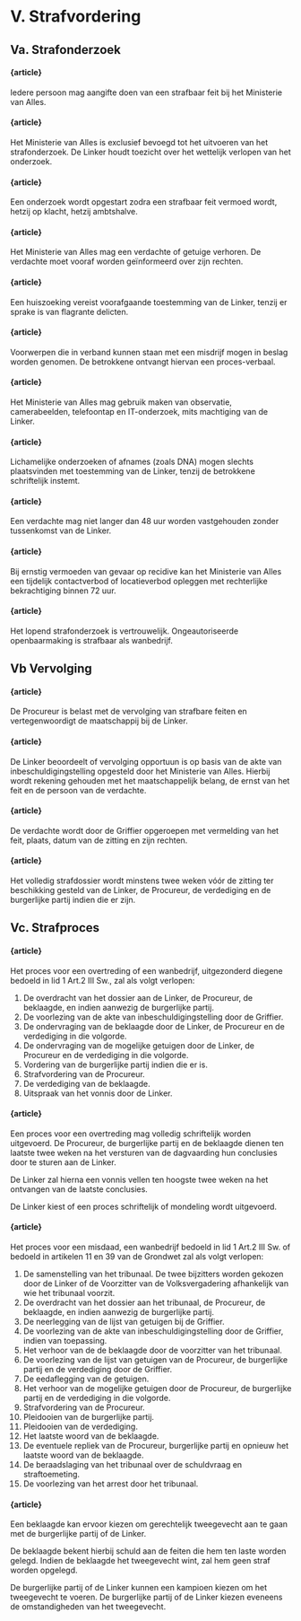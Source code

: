 # V. Strafvordering

## Va. Strafonderzoek

#### {article}
Iedere persoon mag aangifte doen van een strafbaar feit bij het Ministerie van Alles.

#### {article}
Het Ministerie van Alles is exclusief bevoegd tot het uitvoeren van het strafonderzoek. De Linker houdt toezicht over het wettelijk verlopen van het onderzoek.

#### {article}
Een onderzoek wordt opgestart zodra een strafbaar feit vermoed wordt, hetzij op klacht, hetzij ambtshalve.

#### {article}
Het Ministerie van Alles mag een verdachte of getuige verhoren. De verdachte moet vooraf worden geïnformeerd over zijn rechten.

#### {article}
Een huiszoeking vereist voorafgaande toestemming van de Linker, tenzij er sprake is van flagrante delicten.

#### {article}
Voorwerpen die in verband kunnen staan met een misdrijf mogen in beslag worden genomen. De betrokkene ontvangt hiervan een proces-verbaal.

#### {article}
Het Ministerie van Alles mag gebruik maken van observatie, camerabeelden, telefoontap en IT-onderzoek, mits machtiging van de Linker.

#### {article}
Lichamelijke onderzoeken of afnames (zoals DNA) mogen slechts plaatsvinden met toestemming van de Linker, tenzij de betrokkene schriftelijk instemt.

#### {article}
Een verdachte mag niet langer dan 48 uur worden vastgehouden zonder tussenkomst van de Linker.

#### {article}
Bij ernstig vermoeden van gevaar op recidive kan het Ministerie van Alles een tijdelijk contactverbod of locatieverbod opleggen met rechterlijke bekrachtiging binnen 72 uur.

#### {article}
Het lopend strafonderzoek is vertrouwelijk. Ongeautoriseerde openbaarmaking is strafbaar als wanbedrijf.

## Vb Vervolging

#### {article}
De Procureur is belast met de vervolging van strafbare feiten en vertegenwoordigt de maatschappij bij de Linker.

#### {article}
De Linker beoordeelt of vervolging opportuun is op basis van de akte van inbeschuldigingstelling opgesteld door het Ministerie van Alles.
Hierbij wordt rekening gehouden met het maatschappelijk belang, de ernst van het feit en de persoon van de verdachte.

#### {article}
De verdachte wordt door de Griffier opgeroepen met vermelding van het feit, plaats, datum van de zitting en zijn rechten.

#### {article}
Het volledig strafdossier wordt minstens twee weken vóór de zitting ter beschikking gesteld van de Linker, de Procureur, de verdediging en de burgerlijke partij indien die er zijn.

## Vc. Strafproces

#### {article}
Het proces voor een overtreding of een wanbedrijf, uitgezonderd diegene bedoeld in lid 1 Art.2 III Sw., zal als volgt verlopen:

1. De overdracht van het dossier aan de Linker, de Procureur, de beklaagde, en indien aanwezig de burgerlijke partij.
2. De voorlezing van de akte van inbeschuldigingstelling door de Griffier.
3. De ondervraging van de beklaagde door de Linker, de Procureur en de verdediging in die volgorde.
4. De ondervraging van de mogelijke getuigen door de Linker, de Procureur en de verdediging in die volgorde.
5. Vordering van de burgerlijke partij indien die er is.
6. Strafvordering van de Procureur.
7. De verdediging van de beklaagde.
8. Uitspraak van het vonnis door de Linker.

#### {article}
Een proces voor een overtreding mag volledig schriftelijk worden uitgevoerd. 
De Procureur, de burgerlijke partij en de beklaagde dienen ten laatste twee weken na het versturen van de dagvaarding hun conclusies door te sturen aan de Linker.

De Linker zal hierna een vonnis vellen ten hoogste twee weken na het ontvangen van de laatste conclusies.

De Linker kiest of een proces schriftelijk of mondeling wordt uitgevoerd.

#### {article}
Het proces voor een misdaad, een wanbedrijf bedoeld in lid 1 Art.2 III Sw. of bedoeld in artikelen 11 en 39 van de Grondwet zal als volgt verlopen:

1. De samenstelling van het tribunaal. De twee bijzitters worden gekozen door de Linker of de Voorzitter van de Volksvergadering afhankelijk van wie het tribunaal voorzit.
2. De overdracht van het dossier aan het tribunaal, de Procureur, de beklaagde, en indien aanwezig de burgerlijke partij.
3. De neerlegging van de lijst van getuigen bij de Griffier.
4. De voorlezing van de akte van inbeschuldigingstelling door de Griffier, indien van toepassing.
5. Het verhoor van de de beklaagde door de voorzitter van het tribunaal.
6. De voorlezing van de lijst van getuigen van de Procureur, de burgerlijke partij en de verdediging door de Griffier.
7. De eedaflegging van de getuigen.
8. Het verhoor van de mogelijke getuigen door de Procureur, de burgerlijke partij en de verdediging in die volgorde.
9. Strafvordering van de Procureur.
10. Pleidooien van de burgerlijke partij.
11. Pleidooien van de verdediging.
12. Het laatste woord van de beklaagde.
13. De eventuele repliek van de Procureur, burgerlijke partij en opnieuw het laatste woord van de beklaagde.
14. De beraadslaging van het tribunaal over de schuldvraag en straftoemeting.
15. De voorlezing van het arrest door het tribunaal.

#### {article}
Een beklaagde kan ervoor kiezen om gerechtelijk tweegevecht aan te gaan met de burgerlijke partij of de Linker.

De beklaagde bekent hierbij schuld aan de feiten die hem ten laste worden gelegd. Indien de beklaagde het tweegevecht wint, zal hem geen straf worden opgelegd.

De burgerlijke partij of de Linker kunnen een kampioen kiezen om het tweegevecht te voeren.
De burgerlijke partij of de Linker kiezen eveneens de omstandigheden van het tweegevecht.